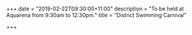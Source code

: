+++
date = "2019-02-22T09:30:00+11:00"
description = "To be held at Aquarena from 9:30am to 12:30pm."
title = "District Swimming Carnival"

+++
